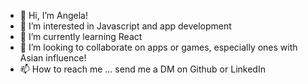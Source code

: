 - 👋 Hi, I’m Angela!
- 👀 I’m interested in Javascript and app development
- 🌱 I’m currently learning React
- 💞️ I’m looking to collaborate on apps or games, especially ones with Asian influence!
- 📫 How to reach me ... send me a DM on Github or LinkedIn

<!---
valanex/valanex is a ✨ special ✨ repository because its `README.md` (this file) appears on your GitHub profile.
You can click the Preview link to take a look at your changes.
--->
